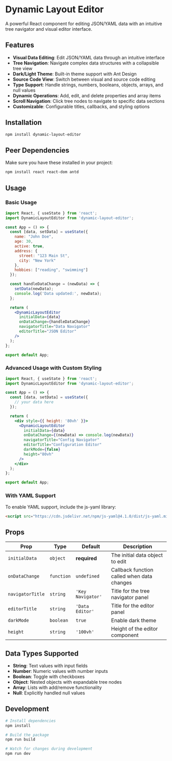 # Dynamic Layout Editor

A powerful React component for editing JSON/YAML data with an intuitive tree navigator and visual editor interface.

## Features

- **Visual Data Editing**: Edit JSON/YAML data through an intuitive interface
- **Tree Navigation**: Navigate complex data structures with a collapsible tree view
- **Dark/Light Theme**: Built-in theme support with Ant Design
- **Source Code View**: Switch between visual and source code editing
- **Type Support**: Handle strings, numbers, booleans, objects, arrays, and null values
- **Dynamic Operations**: Add, edit, and delete properties and array items
- **Scroll Navigation**: Click tree nodes to navigate to specific data sections
- **Customizable**: Configurable titles, callbacks, and styling options

## Installation

```bash
npm install dynamic-layout-editor
```

## Peer Dependencies

Make sure you have these installed in your project:

```bash
npm install react react-dom antd
```

## Usage

### Basic Usage

```jsx
import React, { useState } from 'react';
import DynamicLayoutEditor from 'dynamic-layout-editor';

const App = () => {
  const [data, setData] = useState({
    name: "John Doe",
    age: 30,
    active: true,
    address: {
      street: "123 Main St",
      city: "New York"
    },
    hobbies: ["reading", "swimming"]
  });

  const handleDataChange = (newData) => {
    setData(newData);
    console.log('Data updated:', newData);
  };

  return (
    <DynamicLayoutEditor
      initialData={data}
      onDataChange={handleDataChange}
      navigatorTitle="Data Navigator"
      editorTitle="JSON Editor"
    />
  );
};

export default App;
```

### Advanced Usage with Custom Styling

```jsx
import React, { useState } from 'react';
import DynamicLayoutEditor from 'dynamic-layout-editor';

const App = () => {
  const [data, setData] = useState({
    // your data here
  });

  return (
    <div style={{ height: '80vh' }}>
      <DynamicLayoutEditor
        initialData={data}
        onDataChange={(newData) => console.log(newData)}
        navigatorTitle="Config Navigator"
        editorTitle="Configuration Editor"
        darkMode={false}
        height="80vh"
      />
    </div>
  );
};

export default App;
```

### With YAML Support

To enable YAML support, include the js-yaml library:

```html
<script src="https://cdn.jsdelivr.net/npm/js-yaml@4.1.0/dist/js-yaml.min.js"></script>
```

## Props

| Prop | Type | Default | Description |
|------|------|---------|-------------|
| `initialData` | `object` | **required** | The initial data object to edit |
| `onDataChange` | `function` | `undefined` | Callback function called when data changes |
| `navigatorTitle` | `string` | `'Key Navigator'` | Title for the tree navigator panel |
| `editorTitle` | `string` | `'Data Editor'` | Title for the editor panel |
| `darkMode` | `boolean` | `true` | Enable dark theme |
| `height` | `string` | `'100vh'` | Height of the editor component |

## Data Types Supported

- **String**: Text values with input fields
- **Number**: Numeric values with number inputs
- **Boolean**: Toggle with checkboxes
- **Object**: Nested objects with expandable tree nodes
- **Array**: Lists with add/remove functionality
- **Null**: Explicitly handled null values

## Development

```bash
# Install dependencies
npm install

# Build the package
npm run build

# Watch for changes during development
npm run dev
```
